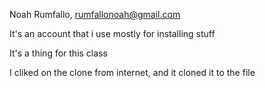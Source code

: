 Noah Rumfallo, rumfallonoah@gmail.com

It's an account that i use mostly for installing stuff

It's a thing for this class

I cliked on the clone from internet, and it cloned it to the file